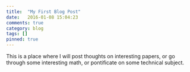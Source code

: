 ```yaml
---
title:  "My First Blog Post"
date:   2016-01-08 15:04:23
comments: true
category: blog
tags: []
pinned: true
---
```

This is a place where I will post thoughts on interesting papers, or go through some interesting math, or pontificate on some technical subject.
